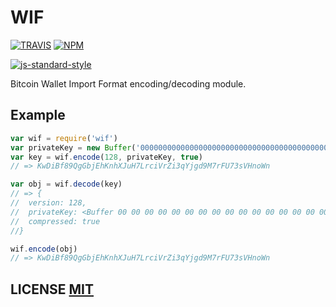 # WIF
[![TRAVIS](https://secure.travis-ci.org/bitcoinjs/wif.png)](http://travis-ci.org/bitcoinjs/wif)
[![NPM](http://img.shields.io/npm/v/wif.svg)](https://www.npmjs.org/package/wif)

[![js-standard-style](https://cdn.rawgit.com/feross/standard/master/badge.svg)](https://github.com/feross/standard)

Bitcoin Wallet Import Format encoding/decoding module.


## Example

``` javascript
var wif = require('wif')
var privateKey = new Buffer('0000000000000000000000000000000000000000000000000000000000000001', 'hex')
var key = wif.encode(128, privateKey, true)
// => KwDiBf89QgGbjEhKnhXJuH7LrciVrZi3qYjgd9M7rFU73sVHnoWn

var obj = wif.decode(key)
// => {
//	version: 128,
//	privateKey: <Buffer 00 00 00 00 00 00 00 00 00 00 00 00 00 00 00 00 00 00 00 00 00 00 00 00 00 00 00 00 00 00 00 01>,
//	compressed: true
//}

wif.encode(obj)
// => KwDiBf89QgGbjEhKnhXJuH7LrciVrZi3qYjgd9M7rFU73sVHnoWn
```

## LICENSE [MIT](LICENSE)
